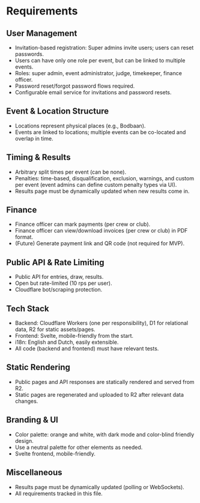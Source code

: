 # Requirements

## User Management
- Invitation-based registration: Super admins invite users; users can reset passwords.
- Users can have only one role per event, but can be linked to multiple events.
- Roles: super admin, event administrator, judge, timekeeper, finance officer.
- Password reset/forgot password flows required.
- Configurable email service for invitations and password resets.

## Event & Location Structure
- Locations represent physical places (e.g., Bodbaan).
- Events are linked to locations; multiple events can be co-located and overlap in time.

## Timing & Results
- Arbitrary split times per event (can be none).
- Penalties: time-based, disqualification, exclusion, warnings, and custom per event (event admins can define custom penalty types via UI).
- Results page must be dynamically updated when new results come in.

## Finance
- Finance officer can mark payments (per crew or club).
- Finance officer can view/download invoices (per crew or club) in PDF format.
- (Future) Generate payment link and QR code (not required for MVP).

## Public API & Rate Limiting
- Public API for entries, draw, results.
- Open but rate-limited (10 rps per user).
- Cloudflare bot/scraping protection.

## Tech Stack
- Backend: Cloudflare Workers (one per responsibility), D1 for relational data, R2 for static assets/pages.
- Frontend: Svelte, mobile-friendly from the start.
- i18n: English and Dutch, easily extensible.
- All code (backend and frontend) must have relevant tests.

## Static Rendering
- Public pages and API responses are statically rendered and served from R2.
- Static pages are regenerated and uploaded to R2 after relevant data changes.

## Branding & UI
- Color palette: orange and white, with dark mode and color-blind friendly design.
- Use a neutral palette for other elements as needed.
- Svelte frontend, mobile-friendly.

## Miscellaneous
- Results page must be dynamically updated (polling or WebSockets).
- All requirements tracked in this file. 